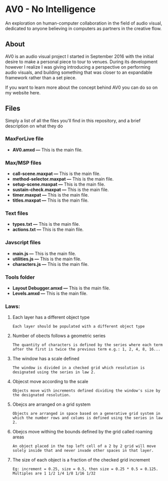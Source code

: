 # AV0 - No Intelligence

An exploration on human-computer collaboration in the field of audio visual, dedicated to anyone believing in computers as partners in the creative flow.


## About

AV0 is an audio visual project I started in September 2016 with the initial desire to make a personal piece to tour to venues. During its development however I realize I was giving introducing a perspective on performing audio visuals, and building something that was closer to an expandable framework rather than a set piece.

If you want to learn more about the concept behind AV0 you can do so on my website here.


## Files
Simply a list of all the files you'll find in this repository, and a brief description on what they do

### MaxForLive file

* __AV0.amxd —__ This is the main file.

### Max/MSP files

* __call-scene.maxpat —__ This is the main file.
* __method-selector.maxpat —__ This is the main file.
* __setup-scene.maxpat —__ This is the main file.
* __sustain-check.maxpat —__ This is the main file.
* __timer.maxpat —__ This is the main file.
* __titles.maxpat —__ This is the main file.

### Text files

* __types.txt —__ This is the main file.
* __actions.txt —__ This is the main file.

### Javscript files

* __main.js —__ This is the main file.
* __utilities.js —__ This is the main file.
* __characters.js —__ This is the main file.

### Tools folder

* __Layout Debugger.amxd —__ This is the main file.
* __Levels.amxd —__ This is the main file.

















### Laws:

1. Each layer has a different object type

    `Each layer should be populated with a different object type`

2. Number of obects follows a geometric series

    `The quantity of characters is defined by the series where each term after the first is twice the previous term e.g.: 1, 2, 4, 8, 16...`

3. The window has a scale defined

	`The window is divided in a checked grid which resolution is designated using the series in law 2.`

4. Objecst move according to the scale

	`Objects move with increments defined dividing the window's size by the designated resolution.`

5. Obejcs are arranged on a grid system 

	`Objects are arranged in space based on a generative grid system in which the number rows and colums is defined using the series in law 2.`

6. Obejcs move withing the bounds defined by the grid called roaming areas

	`An object placed in the top left cell of a 2 by 2 grid will move solely inside that and never invade other spaces in that layer.`

7. The size of each object is a fraction of the checked grid increment

	`Eg: increment = 0.25, size = 0.5, then size = 0.25 * 0.5 = 0.125. Multiples are 1 1/2 1/4 1/8 1/16 1/32`